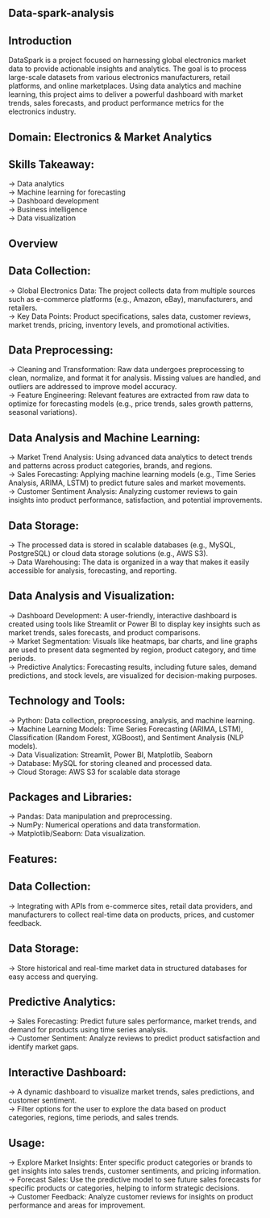 ## Data-spark-analysis
## Introduction   
DataSpark is a project focused on harnessing global electronics market data to provide actionable insights and analytics. The goal is to process large-scale datasets from various electronics manufacturers, retail platforms, and online marketplaces. Using data analytics and machine learning, this project aims to deliver a powerful dashboard with market trends, sales forecasts, and product performance metrics for the electronics industry.

## Domain:  Electronics & Market Analytics   

## Skills Takeaway:   
-> Data analytics   
-> Machine learning for forecasting   
-> Dashboard development   
-> Business intelligence   
-> Data visualization   

## Overview    

## Data Collection:   
-> Global Electronics Data: The project collects data from multiple sources such as e-commerce platforms (e.g., Amazon, eBay), manufacturers, and retailers.   
-> Key Data Points: Product specifications, sales data, customer reviews, market trends, pricing, inventory levels, and promotional activities.   

## Data Preprocessing:   
-> Cleaning and Transformation: Raw data undergoes preprocessing to clean, normalize, and format it for analysis. Missing values are handled, and outliers are addressed to improve model accuracy.   
-> Feature Engineering: Relevant features are extracted from raw data to optimize for forecasting models (e.g., price trends, sales growth patterns, seasonal variations).   

## Data Analysis and Machine Learning:   
-> Market Trend Analysis: Using advanced data analytics to detect trends and patterns across product categories, brands, and regions.   
-> Sales Forecasting: Applying machine learning models (e.g., Time Series Analysis, ARIMA, LSTM) to predict future sales and market movements.   
-> Customer Sentiment Analysis: Analyzing customer reviews to gain insights into product performance, satisfaction, and potential improvements.   

## Data Storage:   
-> The processed data is stored in scalable databases (e.g., MySQL, PostgreSQL) or cloud data storage solutions (e.g., AWS S3).   
-> Data Warehousing: The data is organized in a way that makes it easily accessible for analysis, forecasting, and reporting.   

## Data Analysis and Visualization:   
-> Dashboard Development: A user-friendly, interactive dashboard is created using tools like Streamlit or Power BI to display key insights such as market trends, sales forecasts, and product comparisons.   
-> Market Segmentation: Visuals like heatmaps, bar charts, and line graphs are used to present data segmented by region, product category, and time periods.   
-> Predictive Analytics: Forecasting results, including future sales, demand predictions, and stock levels, are visualized for decision-making purposes.   

## Technology and Tools:   
-> Python: Data collection, preprocessing, analysis, and machine learning.   
-> Machine Learning Models: Time Series Forecasting (ARIMA, LSTM), Classification (Random Forest, XGBoost), and Sentiment Analysis (NLP models).   
-> Data Visualization: Streamlit, Power BI, Matplotlib, Seaborn   
-> Database: MySQL for storing cleaned and processed data.   
-> Cloud Storage: AWS S3 for scalable data storage   

## Packages and Libraries:   
-> Pandas: Data manipulation and preprocessing.   
-> NumPy: Numerical operations and data transformation.   
-> Matplotlib/Seaborn: Data visualization.   

## Features:   
## Data Collection:   
-> Integrating with APIs from e-commerce sites, retail data providers, and manufacturers to collect real-time data on products, prices, and customer feedback.   

## Data Storage:   
-> Store historical and real-time market data in structured databases for easy access and querying.

## Predictive Analytics:   
-> Sales Forecasting: Predict future sales performance, market trends, and demand for products using time series analysis.   
-> Customer Sentiment: Analyze reviews to predict product satisfaction and identify market gaps.   

## Interactive Dashboard:   
-> A dynamic dashboard to visualize market trends, sales predictions, and customer sentiment.   
-> Filter options for the user to explore the data based on product categories, regions, time periods, and sales trends.   

## Usage:   
-> Explore Market Insights: Enter specific product categories or brands to get insights into sales trends, customer sentiments, and pricing information.   
-> Forecast Sales: Use the predictive model to see future sales forecasts for specific products or categories, helping to inform strategic decisions.   
-> Customer Feedback: Analyze customer reviews for insights on product performance and areas for improvement.   
